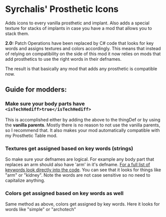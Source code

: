 # Syrchalis' Prosthetic Icons
Adds icons to every vanilla prosthetic and implant. Also adds a special texture for stacks of implants in case you have a mod that allows you to stack them.

**2.0:** Patch Operations have been replaced by C# code that looks for key words and assigns textures and colors accordingly. This means that instead of relying on compatibility on the side of this mod it now relies on mods that add prosthetics to use the right words in their defnames. 

The result is that basically any mod that adds any prosthetic is compatible now.

## Guide for modders:
### Make sure your body parts have `<isTechHediff>true</isTechHediff>`
This is accomplished either by adding the above to the thingDef or by using the **vanilla parents**. Mostly there is no reason to not use the vanilla parents, so I recommend that. It also makes your mod automatically compatible with my Prosthetic Table mod.

### Textures get assigned based on key words (strings)
So make sure your defnames are logical. For example any body part that replaces an arm should also have 'arm' in it's defname. [For a full list of keywords look directly into the code](https://github.com/Syrchalis/ProstheticIcons/blob/master/Source/ProstheticIcons/ModSettings.cs#L67).
You can see that it looks for things like "arm" or "kidney". Note the words are not case sensitive so no need to capitalize anything.

### Colors get assigned based on key words as well
Same method as above, colors get assigned by key words. Here it looks for words like "simple" or "archotech"
